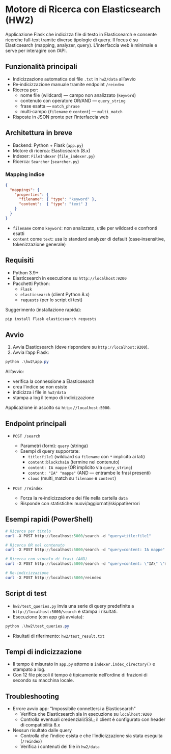 # Motore di Ricerca con Elasticsearch (HW2)

Applicazione Flask che indicizza file di testo in Elasticsearch e consente ricerche full‑text tramite diverse tipologie di query. Il focus è su Elasticsearch (mapping, analyzer, query). L’interfaccia web è minimale e serve per interagire con l’API.

## Funzionalità principali

- Indicizzazione automatica dei file `.txt` in `hw2/data` all’avvio
- Re‑indicizzazione manuale tramite endpoint `/reindex`
- Ricerca per:
  - nome file (wildcard) — campo non analizzato (`keyword`)
  - contenuto con operatore OR/AND — `query_string`
  - frase esatta — `match_phrase`
  - multi‑campo (`filename` e `content`) — `multi_match`
- Risposte in JSON pronte per l’interfaccia web

## Architettura in breve

- Backend: Python + Flask (`app.py`)
- Motore di ricerca: Elasticsearch (8.x)
- Indexer: `FileIndexer` (`file_indexer.py`)
- Ricerca: `Searcher` (`searcher.py`)

### Mapping indice

```json
{
  "mappings": {
    "properties": {
      "filename": { "type": "keyword" },
      "content":  { "type": "text" }
    }
  }
}
```

- `filename` come `keyword`: non analizzato, utile per wildcard e confronti esatti
- `content` come `text`: usa lo standard analyzer di default (case‑insensitive, tokenizzazione generale)

## Requisiti

- Python 3.9+
- Elasticsearch in esecuzione su `http://localhost:9200`
- Pacchetti Python:
  - `Flask`
  - `elasticsearch` (client Python 8.x)
  - `requests` (per lo script di test)

Suggerimento (installazione rapida):
```powershell
pip install Flask elasticsearch requests
```

## Avvio

1) Avvia Elasticsearch (deve rispondere su `http://localhost:9200`).
2) Avvia l’app Flask:
```powershell
python .\hw2\app.py
```
All’avvio:
- verifica la connessione a Elasticsearch
- crea l’indice se non esiste
- indicizza i file in `hw2/data`
- stampa a log il tempo di indicizzazione

Applicazione in ascolto su `http://localhost:5000`.

## Endpoint principali

- `POST /search`
  - Parametri (form): `query` (stringa)
  - Esempi di query supportate:
    - `title:file1` (wildcard su `filename` con `*` implicito ai lati)
    - `content:blockchain` (termine nel contenuto)
    - `content: IA mappe` (OR implicito via `query_string`)
    - `content: "IA" "mappe"` (AND — entrambe le frasi presenti)
    - `cloud` (multi_match su `filename` e `content`)

- `POST /reindex`
  - Forza la re‑indicizzazione dei file nella cartella `data`
  - Risponde con statistiche: nuovi/aggiornati/skippati/errori

## Esempi rapidi (PowerShell)

```powershell
# Ricerca per titolo
curl -X POST http://localhost:5000/search -d "query=title:file1"

# Ricerca OR nel contenuto
curl -X POST http://localhost:5000/search -d "query=content: IA mappe"

# Ricerca con vincolo di frasi (AND)
curl -X POST http://localhost:5000/search -d "query=content: \"IA\" \"mappe\""

# Re‑indicizzazione
curl -X POST http://localhost:5000/reindex
```

## Script di test

- `hw2/test_queries.py` invia una serie di query predefinite a `http://localhost:5000/search` e stampa i risultati.
- Esecuzione (con app già avviata):
```powershell
python .\hw2\test_queries.py
```
- Risultati di riferimento: `hw2/test_result.txt`

## Tempi di indicizzazione

- Il tempo è misurato in `app.py` attorno a `indexer.index_directory()` e stampato a log.
- Con 12 file piccoli il tempo è tipicamente nell’ordine di frazioni di secondo su macchina locale.

## Troubleshooting

- Errore avvio app: "Impossibile connettersi a Elasticsearch"
  - Verifica che Elasticsearch sia in esecuzione su `localhost:9200`
  - Controlla eventuali credenziali/SSL; il client è configurato con header di compatibilità 8.x
- Nessun risultato dalle query
  - Controlla che l’indice esista e che l’indicizzazione sia stata eseguita (`/reindex`)
  - Verifica i contenuti dei file in `hw2/data`

